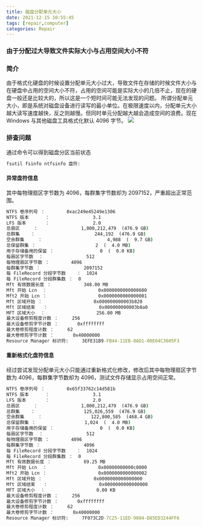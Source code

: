 ```yaml
---
title: 磁盘分配单元大小
date: 2021-12-15 10:55:45
tags: [repair,computer]
categories: Repair
---
```

### 由于分配过大导致文件实际大小与占用空间大小不符
<!-- more -->
### 简介
由于格式化硬盘的时候设置分配单元大小过大，导致文件在存储的时候文件大小与在硬盘中占用的空间大小不符，占用的空间可能是实际大小的几倍不止，现在的硬盘一般还是比较大的，所以这是一个短时间可能无法发现的问题。
所谓分配单元大小，即是系统对磁盘设备进行读写的最小单位。在极限速度以内，分配单元大小越大读写速度越快，反之则越慢。但同时单元分配越大越会造成空间的浪费。现在 Windows 与其他磁盘工具格式化默认 4096 字节。
<img src="https://sadness96.github.io/images/blog/repair-DiskSector/磁盘分区异常文件属性.jpg"/>

### 排查问题
通过命令可以得到磁盘分区当前状态
``` cmd
fsutil fsinfo ntfsinfo 盘符:
```

#### 异常盘符信息
其中每物理扇区字节数为 4096，每群集字节数却为 2097152，严重超出正常范围。
``` cmd
NTFS 卷序列号 ：        0xac249e45249e1306
NTFS 版本      ：                3.1
LFS 版本       ：                2.0
总扇区     ：                1,000,212,479  (476.9 GB)
总群集    ：                      244,192  (476.9 GB)
空余群集     ：                        4,988  (  9.7 GB)
总保留群集 ：                      2  (  4.0 MB)
用于存储备用的保留 ：                 0  (  0.0 KB)
每扇区字节数  ：                512
每物理扇区字节数 ：        4096
每群集字节数 ：                2097152
每 FileRecord 分段字节数    ：  1024
每 FileRecord 分段群集数 ：  0
Mft 有效数据长度 ：            348.00 MB
Mft 开始 Lcn  ：                   0x0000000000000600
Mft2 开始 Lcn ：                   0x0000000000000001
Mft 区域开始 ：                   0x000000000003b820
Mft 区域结束   ：                   0x000000000003b8a0
MFT 区域大小  ：                   256.00 MB
最大设备修剪程度计数 ：     256
最大设备修剪字节计数 ：       0xffffffff
最大卷修剪程度计数 ：     62
最大卷修剪字节计数 ：       0x40000000
Resource Manager 标识符:     3EFE31B9-FB44-11EB-8AD1-00E04C3605F3
```

#### 重新格式化盘符信息
经过尝试发现分配单元大小只能通过重新格式化修改，修改后其中每物理扇区字节数为 4096，每群集字节数却为 4096，测试文件存储显示占用空间正常。
``` cmd
NTFS 卷序列号 ：        0x65f33762c14d581b
NTFS 版本      ：                3.1
LFS 版本       ：                2.0
总扇区     ：                1,000,212,479  (476.9 GB)
总群集    ：                  125,026,559  (476.9 GB)
空余群集     ：                  122,800,585  (468.4 GB)
总保留群集 ：                  1,024  (  4.0 MB)
用于存储备用的保留 ：                 0  (  0.0 KB)
每扇区字节数  ：                512
每物理扇区字节数 ：        4096
每群集字节数 ：                4096
每 FileRecord 分段字节数    ：  1024
每 FileRecord 分段群集数 ：  0
Mft 有效数据长度 ：            69.25 MB
Mft 开始 Lcn  ：                   0x00000000000c0000
Mft2 开始 Lcn ：                   0x0000000000000002
Mft 区域开始 ：                   0x0000000000000000
Mft 区域结束   ：                   0x0000000000000000
MFT 区域大小  ：                   0.00 KB
最大设备修剪程度计数 ：     256
最大设备修剪字节计数 ：       0xffffffff
最大卷修剪程度计数 ：     62
最大卷修剪字节计数 ：       0x40000000
Resource Manager 标识符:     7F073C2D-7C25-11ED-9084-D85ED3244FF6
```